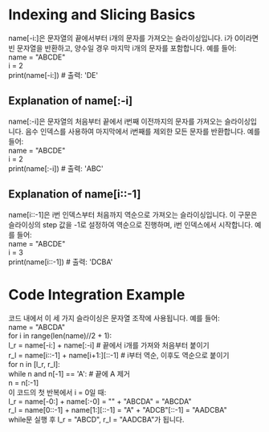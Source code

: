 # Indexing and Slicing Basics  
name[-i:]은 문자열의 끝에서부터 i개의 문자를 가져오는 슬라이싱입니다.
i가 0이라면 빈 문자열을 반환하고, 양수일 경우 마지막 i개의 문자를 포함합니다. 
예를 들어:  
name = "ABCDE"  
i = 2  
print(name[-i:])  # 출력: 'DE'  

## Explanation of name[:-i]  
name[:-i]은 문자열의 처음부터 끝에서 i번째 이전까지의 문자를 가져오는 슬라이싱입니다.
음수 인덱스를 사용하여 마지막에서 i번째를 제외한 모든 문자를 반환합니다.
예를 들어:  
name = "ABCDE"  
i = 2  
print(name[:-i])  # 출력: 'ABC'  

## Explanation of name[i::-1]  
name[i::-1]은 i번 인덱스부터 처음까지 역순으로 가져오는 슬라이싱입니다.
이 구문은 슬라이싱의 step 값을 -1로 설정하여 역순으로 진행하며, i번 인덱스에서 시작합니다.
예를 들어:  
name = "ABCDE"  
i = 3  
print(name[i::-1])  # 출력: 'DCBA'  

# Code Integration Example  
코드 내에서 이 세 가지 슬라이싱은 문자열 조작에 사용됩니다.
예를 들어:  
name = "ABCDA"  
for i in range(len(name)//2 + 1):  
    l_r = name[-i:] + name[:-i]  # 끝에서 i개를 가져와 처음부터 붙이기  
    r_l = name[i::-1] + name[i+1:][::-1]  # i부터 역순, 이후도 역순으로 붙이기  
    for n in [l_r, r_l]:  
        while n and n[-1] == 'A':  # 끝에 A 제거  
            n = n[:-1]  
이 코드의 첫 반복에서 i = 0일 때:  
l_r = name[-0:] + name[:-0] = "" + "ABCDA" = "ABCDA"  
r_l = name[0::-1] + name[1:][::-1] = "A" + "ADCB"[::-1] = "AADCBA"  
while문 실행 후 l_r = "ABCD", r_l = "AADCBA"가 됩니다.  
